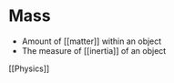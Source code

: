 # Mass

- Amount of [[matter]] within an object
- The measure of [[inertia]] of an object

[[Physics]]

